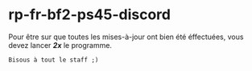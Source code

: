 # rp-fr-bf2-ps45-discord

Pour être sur que toutes les mises-à-jour ont bien été éffectuées, vous devez lancer _**2x**_ le programme.

``Bisous à tout le staff ;)``
